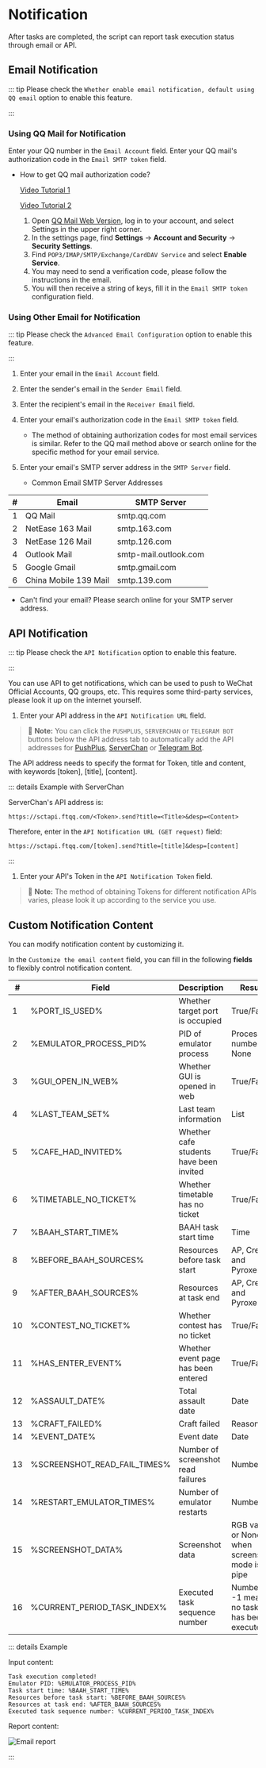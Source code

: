 <LanguageWarn/>

# Notification

After tasks are completed, the script can report task execution status through email or API.

## Email Notification
::: tip
Please check the `Whether enable email notification, default using QQ email` option to enable this feature.

:::

### Using QQ Mail for Notification
Enter your QQ number in the `Email Account` field.
Enter your QQ mail's authorization code in the `Email SMTP token` field.
- How to get QQ mail authorization code?
  
  [Video Tutorial 1](https://www.bilibili.com/video/BV16z4y1D74s/)

  [Video Tutorial 2](https://www.bilibili.com/video/BV1ZxfGYSEVr?t=1699.2)

  1. Open [QQ Mail Web Version](https://mail.qq.com/), log in to your account, and select Settings in the upper right corner.
  2. In the settings page, find **Settings** -> **Account and Security** -> **Security Settings**.
  3. Find `POP3/IMAP/SMTP/Exchange/CardDAV Service` and select **Enable Service**.
  4. You may need to send a verification code, please follow the instructions in the email.
  5. You will then receive a string of keys, fill it in the `Email SMTP token` configuration field.

### Using Other Email for Notification

::: tip
Please check the `Advanced Email Configuration` option to enable this feature.

:::

1. Enter your email in the `Email Account` field.
2. Enter the sender's email in the `Sender Email` field.
3. Enter the recipient's email in the `Receiver Email` field.
4. Enter your email's authorization code in the `Email SMTP token` field.
   - The method of obtaining authorization codes for most email services is similar. Refer to the QQ mail method above or search online for the specific method for your email service.
5. Enter your email's SMTP server address in the `SMTP Server` field.

   - Common Email SMTP Server Addresses
   
| **#** | **Email** | **SMTP Server** |
|-------|-----------|----------------|
| 1     | QQ Mail   | smtp.qq.com |
| 2     | NetEase 163 Mail | smtp.163.com |
| 3     | NetEase 126 Mail | smtp.126.com |
| 4     | Outlook Mail | smtp-mail.outlook.com |
| 5     | Google Gmail | smtp.gmail.com |
| 6     | China Mobile 139 Mail | smtp.139.com |

   - Can't find your email? Please search online for your SMTP server address.

## API Notification

::: tip
Please check the `API Notification` option to enable this feature.

:::

You can use API to get notifications, which can be used to push to WeChat Official Accounts, QQ groups, etc. This requires some third-party services, please look it up on the internet yourself.

1. Enter your API address in the `API Notification URL` field.
> :memo: **Note:** You can click the `PUSHPLUS`, `SERVERCHAN` or `TELEGRAM BOT` buttons below the API address tab to automatically add the API addresses for [PushPlus](https://www.pushplus.plus/), [ServerChan](https://sct.ftqq.com/) or [Telegram Bot](https://t.me/BotFather).

The API address needs to specify the format for Token, title and content, with keywords [token], [title], [content].

::: details Example with ServerChan

ServerChan's API address is:

```
https://sctapi.ftqq.com/<Token>.send?title=<Title>&desp=<Content>

```

Therefore, enter in the `API Notification URL (GET request)` field:

```
https://sctapi.ftqq.com/[token].send?title=[title]&desp=[content]

```
:::

1. Enter your API's Token in the `API Notification Token` field.
> :memo: **Note:** The method of obtaining Tokens for different notification APIs varies, please look it up according to the service you use.

## Custom Notification Content

You can modify notification content by customizing it.

In the `Customize the email content` field, you can fill in the following **fields** to flexibly control notification content.


| **#** | **Field** | **Description** | **Result** |
|-------|-----------|----------------|-----------|
| 1     | %PORT_IS_USED% | Whether target port is occupied | True/False |
| 2     | %EMULATOR_PROCESS_PID% | PID of emulator process | Process ID number or None |
| 3     | %GUI_OPEN_IN_WEB% | Whether GUI is opened in web | True/False |
| 4     | %LAST_TEAM_SET% | Last team information | List |
| 5     | %CAFE_HAD_INVITED% | Whether cafe students have been invited | True/False |
| 6     | %TIMETABLE_NO_TICKET% | Whether timetable has no ticket | True/False |
| 7     | %BAAH_START_TIME% | BAAH task start time | Time |
| 8     | %BEFORE_BAAH_SOURCES% | Resources before task start | AP, Credits and Pyroxene |
| 9     | %AFTER_BAAH_SOURCES% | Resources at task end | AP, Credits and Pyroxene |
| 10    | %CONTEST_NO_TICKET% | Whether contest has no ticket | True/False |
| 11    | %HAS_ENTER_EVENT% | Whether event page has been entered | True/False |
| 12    | %ASSAULT_DATE%                 | Total assault date          | Date                        |
| 13    | %CRAFT_FAILED%                 | Craft failed               | Reason                        |
| 14    | %EVENT_DATE%                   | Event date          | Date                        |
| 13    | %SCREENSHOT_READ_FAIL_TIMES% | Number of screenshot read failures | Number |
| 14    | %RESTART_EMULATOR_TIMES% | Number of emulator restarts | Number |
| 15    | %SCREENSHOT_DATA% | Screenshot data | RGB value or None when screenshot mode is pipe |
| 16    | %CURRENT_PERIOD_TASK_INDEX% | Executed task sequence number | Number, -1 means no task has been executed |

::: details Example

Input content:

```
Task execution completed!
Emulator PID: %EMULATOR_PROCESS_PID%
Task start time: %BAAH_START_TIME%
Resources before task start: %BEFORE_BAAH_SOURCES%
Resources at task end: %AFTER_BAAH_SOURCES%
Executed task sequence number: %CURRENT_PERIOD_TASK_INDEX%

```
Report content:

![Email report](/img/notification/customize_email_content_1.png)

:::